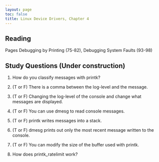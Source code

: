 ```yaml
---
layout: page
toc: false
title: Linux Device Drivers, Chapter 4
---
```


## Reading

Pages Debugging by Printing (75-82), Debugging System Faults (93-98)

## Study Questions (Under construction)

1. How do you classify messages with printk?

2. (T or F) There is a comma between the log-level and the message.

3. (T or F) Changing the log-level of the console and change what messages are displayed.

4. (T or F) You can use dmesg to read console messages.

5. (T or F) printk writes messages into a stack.

6. (T or F) dmesg prints out only the most recent message written to the console.

7. (T or F) You can modify the size of the buffer used with printk.

8. How does printk_ratelimit work?
